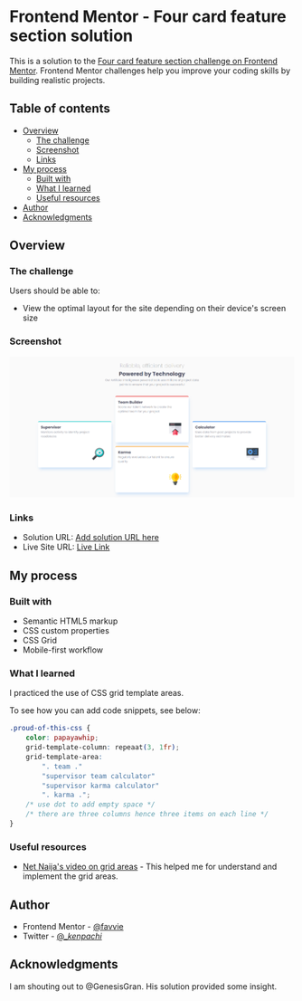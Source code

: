 # Frontend Mentor - Four card feature section solution

This is a solution to the
[Four card feature section challenge on Frontend Mentor](https://www.frontendmentor.io/challenges/four-card-feature-section-weK1eFYK).
Frontend Mentor challenges help you improve your coding skills by building
realistic projects.

## Table of contents

- [Overview](#overview)
  - [The challenge](#the-challenge)
  - [Screenshot](#screenshot)
  - [Links](#links)
- [My process](#my-process)
  - [Built with](#built-with)
  - [What I learned](#what-i-learned)
  - [Useful resources](#useful-resources)
- [Author](#author)
- [Acknowledgments](#acknowledgments)


## Overview

### The challenge

Users should be able to:

- View the optimal layout for the site depending on their device's screen size

### Screenshot

![](./images/screenshot.jpg)

### Links

- Solution URL: [Add solution URL here](https://your-solution-url.com)
- Live Site URL: [Live Link](https://favvie.github.io/four-card-feature-section-master/)

## My process

### Built with

- Semantic HTML5 markup
- CSS custom properties
- CSS Grid
- Mobile-first workflow

### What I learned

I practiced the use of CSS grid template areas.

To see how you can add code snippets, see below:

```css
.proud-of-this-css {
	color: papayawhip;
	grid-template-column: repeaat(3, 1fr);
	grid-template-area:
		". team ."
		"supervisor team calculator"
		"supervisor karma calculator"
		". karma .";
	/* use dot to add empty space */
	/* there are three columns hence three items on each line */
}
```

### Useful resources

- [Net Naija's video on grid areas](https://www.youtube.com/watch?v=tPosqmwIx0w) -
  This helped me for understand and implement the grid areas.

## Author

- Frontend Mentor - [@favvie](https://www.frontendmentor.io/profile/favvie)
- Twitter - [@\__kenpachi_](https://www.twitter.com/__kenpachi_)

## Acknowledgments

I am shouting out to @GenesisGran. His solution provided some insight.
